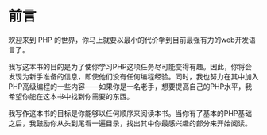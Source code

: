 # 前言

欢迎来到 PHP 的世界，你马上就要以最小的代价学到目前最强有力的web开发语言了。

我写这本书的目的是为了使你学习PHP这项任务尽可能变得有趣。因此，你将会发现为新手准备的信息，即使他们没有任何编程经验。同时，我也努力在其中加入PHP高级编程的一些内容——如果你是一名老手，想要提高自己的PHP水平，我希望你能在这本书中找到你需要的东西。

我写作这本书的目标是你能够以任何顺序来阅读本书。当你有了基本的PHP基础之后，我鼓励你从头到尾看一遍目录，找出其中你最感兴趣的部分来开始阅读。
